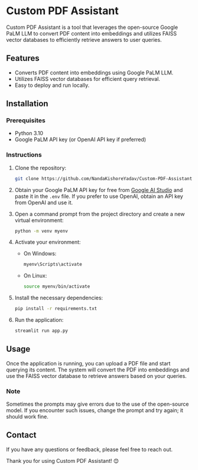 # Custom PDF Assistant

Custom PDF Assistant is a tool that leverages the open-source Google PaLM LLM to convert PDF content into embeddings and utilizes FAISS vector databases to efficiently retrieve answers to user queries.
## Features

- Converts PDF content into embeddings using Google PaLM LLM.
- Utilizes FAISS vector databases for efficient query retrieval.
- Easy to deploy and run locally. 

## Installation

### Prerequisites

- Python 3.10
- Google PaLM API key (or OpenAI API key if preferred)

### Instructions

1. Clone the repository:
    ```sh
    git clone https://github.com/NandaKishoreYadav/Custom-PDF-Assistant.git
    ```
2. Obtain your Google PaLM API key for free from [Google AI Studio](https://aistudio.google.com/app/apikey) and paste it in the `.env` file. If you prefer to use OpenAI, obtain an API key from OpenAI and use it.

3. Open a command prompt from the project directory and create a new virtual environment:
    ```sh
    python -m venv myenv
    ```
4. Activate your environment:
    - On Windows:
        ```sh
        myenv\Scripts\activate
        ```
    - On Linux:
        ```sh
        source myenv/bin/activate
        ```
5. Install the necessary dependencies:
    ```sh
    pip install -r requirements.txt
    ```
6. Run the application:
    ```sh
    streamlit run app.py
    ```

## Usage

Once the application is running, you can upload a PDF file and start querying its content. The system will convert the PDF into embeddings and use the FAISS vector database to retrieve answers based on your queries.

### Note

Sometimes the prompts may give errors due to the use of the open-source model. If you encounter such issues, change the prompt and try again; it should work fine.


## Contact

If you have any questions or feedback, please feel free to reach out.

Thank you for using Custom PDF Assistant! 😊
